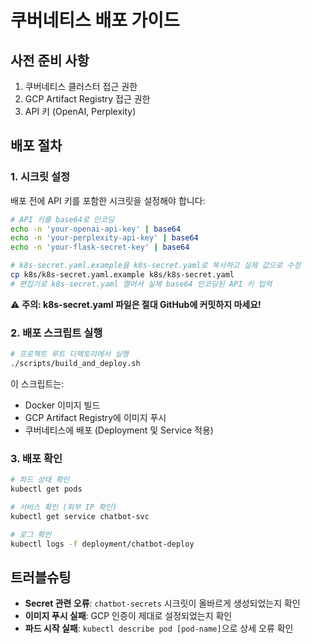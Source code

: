 # 쿠버네티스 배포 가이드

## 사전 준비 사항

1. 쿠버네티스 클러스터 접근 권한
2. GCP Artifact Registry 접근 권한
3. API 키 (OpenAI, Perplexity)

## 배포 절차

### 1. 시크릿 설정

배포 전에 API 키를 포함한 시크릿을 설정해야 합니다:

```bash
# API 키를 base64로 인코딩
echo -n 'your-openai-api-key' | base64
echo -n 'your-perplexity-api-key' | base64
echo -n 'your-flask-secret-key' | base64

# k8s-secret.yaml.example을 k8s-secret.yaml로 복사하고 실제 값으로 수정
cp k8s/k8s-secret.yaml.example k8s/k8s-secret.yaml
# 편집기로 k8s-secret.yaml 열어서 실제 base64 인코딩된 API 키 입력
```

⚠️ **주의: k8s-secret.yaml 파일은 절대 GitHub에 커밋하지 마세요!**

### 2. 배포 스크립트 실행

```bash
# 프로젝트 루트 디렉토리에서 실행
./scripts/build_and_deploy.sh
```

이 스크립트는:
- Docker 이미지 빌드
- GCP Artifact Registry에 이미지 푸시
- 쿠버네티스에 배포 (Deployment 및 Service 적용)

### 3. 배포 확인

```bash
# 파드 상태 확인
kubectl get pods

# 서비스 확인 (외부 IP 확인)
kubectl get service chatbot-svc

# 로그 확인
kubectl logs -f deployment/chatbot-deploy
```

## 트러블슈팅

- **Secret 관련 오류**: `chatbot-secrets` 시크릿이 올바르게 생성되었는지 확인
- **이미지 푸시 실패**: GCP 인증이 제대로 설정되었는지 확인
- **파드 시작 실패**: `kubectl describe pod [pod-name]`으로 상세 오류 확인
